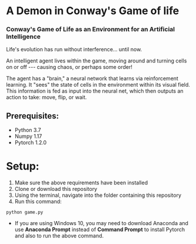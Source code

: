 # A Demon in Conway's Game of life

### Conway's Game of Life as an Environment for an Artificial Intelligence

Life's evolution has run without interference... until now.

An intelligent agent lives within the game, moving around
and turning cells on or off --- causing chaos, or perhaps
some order!

The agent has a "brain," a neural network that learns via
reinforcement learning. It "sees" the state of cells in the
environment within its visual field. This information is
fed as input into the neural net, which then outputs an action
to take: move, flip, or wait.


## Prerequisites:
<ul>
  <li>Python 3.7</li>
  <li>Numpy 1.17</li>
  <li>Pytorch 1.2.0</li>
</ul>

# Setup:
1. Make sure the above requirements have been installed
2. Clone or download this repository
3. Using the terminal, navigate into the folder containing this repository
4. Run this command:
```
python game.py
```

- If you are using Windows 10, you may need to download Anaconda and use
**Anaconda Prompt** instead of **Command Prompt** to install Pytorch and
also to run the above command.
